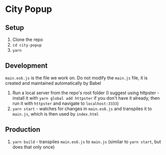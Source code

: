 # City Popup

## Setup

1. Clone the repo
2. `cd city-popup`
3. `yarn`

## Development

`main.es6.js` is the file we work on. Do not modify the `main.js` file, it is created and maintained automatically by Babel

1. Run a local server from the repo's root folder (I suggest using httpster - install it with `yarn global add httpster` if you don't have it already, then run it with `httpster` and navigate to `localhost:3333`)
2. `yarn start` - watches for changes in `main.es6.js` and transpiles it to `main.js`, which is then used by `index.html`

## Production

1. `yarn build` - transpiles `main.es6.js` to `main.js` (similar to `yarn start`, but does that only once)
